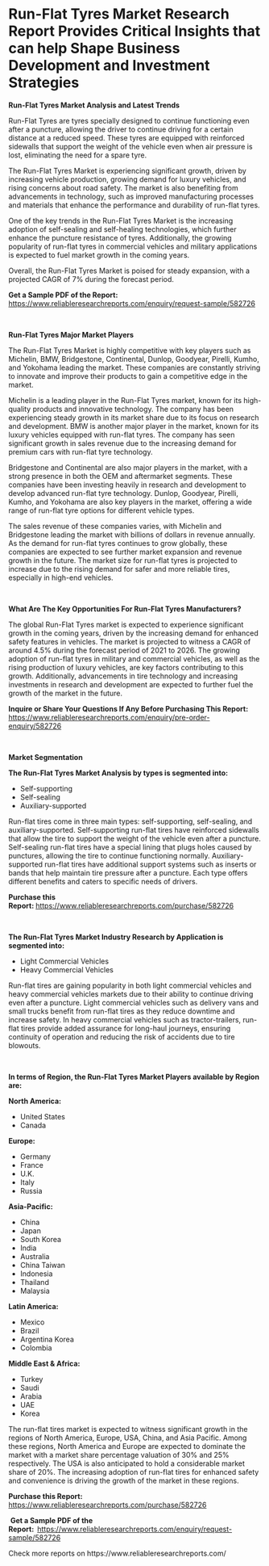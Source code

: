 <p><h1>Run-Flat Tyres Market Research Report Provides Critical Insights that can help Shape Business Development and Investment Strategies</h1></p><p><strong>Run-Flat Tyres Market Analysis and Latest Trends</strong></p>
<p><p>Run-Flat Tyres are tyres specially designed to continue functioning even after a puncture, allowing the driver to continue driving for a certain distance at a reduced speed. These tyres are equipped with reinforced sidewalls that support the weight of the vehicle even when air pressure is lost, eliminating the need for a spare tyre.</p><p>The Run-Flat Tyres Market is experiencing significant growth, driven by increasing vehicle production, growing demand for luxury vehicles, and rising concerns about road safety. The market is also benefiting from advancements in technology, such as improved manufacturing processes and materials that enhance the performance and durability of run-flat tyres.</p><p>One of the key trends in the Run-Flat Tyres Market is the increasing adoption of self-sealing and self-healing technologies, which further enhance the puncture resistance of tyres. Additionally, the growing popularity of run-flat tyres in commercial vehicles and military applications is expected to fuel market growth in the coming years.</p><p>Overall, the Run-Flat Tyres Market is poised for steady expansion, with a projected CAGR of 7% during the forecast period.</p></p>
<p><strong>Get a Sample PDF of the Report:&nbsp;</strong> <a href="https://www.reliableresearchreports.com/enquiry/request-sample/582726">https://www.reliableresearchreports.com/enquiry/request-sample/582726</a></p>
<p>&nbsp;</p>
<p><strong>Run-Flat Tyres Major Market Players</strong></p>
<p><p>The Run-Flat Tyres Market is highly competitive with key players such as Michelin, BMW, Bridgestone, Continental, Dunlop, Goodyear, Pirelli, Kumho, and Yokohama leading the market. These companies are constantly striving to innovate and improve their products to gain a competitive edge in the market.</p><p>Michelin is a leading player in the Run-Flat Tyres market, known for its high-quality products and innovative technology. The company has been experiencing steady growth in its market share due to its focus on research and development. BMW is another major player in the market, known for its luxury vehicles equipped with run-flat tyres. The company has seen significant growth in sales revenue due to the increasing demand for premium cars with run-flat tyre technology.</p><p>Bridgestone and Continental are also major players in the market, with a strong presence in both the OEM and aftermarket segments. These companies have been investing heavily in research and development to develop advanced run-flat tyre technology. Dunlop, Goodyear, Pirelli, Kumho, and Yokohama are also key players in the market, offering a wide range of run-flat tyre options for different vehicle types.</p><p>The sales revenue of these companies varies, with Michelin and Bridgestone leading the market with billions of dollars in revenue annually. As the demand for run-flat tyres continues to grow globally, these companies are expected to see further market expansion and revenue growth in the future. The market size for run-flat tyres is projected to increase due to the rising demand for safer and more reliable tires, especially in high-end vehicles.</p></p>
<p>&nbsp;</p>
<p><strong>What Are The Key Opportunities For Run-Flat Tyres Manufacturers?</strong></p>
<p><p>The global Run-Flat Tyres market is expected to experience significant growth in the coming years, driven by the increasing demand for enhanced safety features in vehicles. The market is projected to witness a CAGR of around 4.5% during the forecast period of 2021 to 2026. The growing adoption of run-flat tyres in military and commercial vehicles, as well as the rising production of luxury vehicles, are key factors contributing to this growth. Additionally, advancements in tire technology and increasing investments in research and development are expected to further fuel the growth of the market in the future.</p></p>
<p><strong>Inquire or Share Your Questions If Any Before Purchasing This Report:</strong> <a href="https://www.reliableresearchreports.com/enquiry/pre-order-enquiry/582726">https://www.reliableresearchreports.com/enquiry/pre-order-enquiry/582726</a></p>
<p>&nbsp;</p>
<p><strong>Market Segmentation</strong></p>
<p><strong>The Run-Flat Tyres Market Analysis by types is segmented into:</strong></p>
<p><ul><li>Self-supporting</li><li>Self-sealing</li><li>Auxiliary-supported</li></ul></p>
<p><p>Run-flat tires come in three main types: self-supporting, self-sealing, and auxiliary-supported. Self-supporting run-flat tires have reinforced sidewalls that allow the tire to support the weight of the vehicle even after a puncture. Self-sealing run-flat tires have a special lining that plugs holes caused by punctures, allowing the tire to continue functioning normally. Auxiliary-supported run-flat tires have additional support systems such as inserts or bands that help maintain tire pressure after a puncture. Each type offers different benefits and caters to specific needs of drivers.</p></p>
<p><strong>Purchase this Report:&nbsp;</strong><a href="https://www.reliableresearchreports.com/purchase/582726">https://www.reliableresearchreports.com/purchase/582726</a></p>
<p>&nbsp;</p>
<p><strong>The Run-Flat Tyres Market Industry Research by Application is segmented into:</strong></p>
<p><ul><li>Light Commercial Vehicles</li><li>Heavy Commercial Vehicles</li></ul></p>
<p><p>Run-flat tires are gaining popularity in both light commercial vehicles and heavy commercial vehicles markets due to their ability to continue driving even after a puncture. Light commercial vehicles such as delivery vans and small trucks benefit from run-flat tires as they reduce downtime and increase safety. In heavy commercial vehicles such as tractor-trailers, run-flat tires provide added assurance for long-haul journeys, ensuring continuity of operation and reducing the risk of accidents due to tire blowouts.</p></p>
<p>&nbsp;</p>
<p><strong>In terms of Region, the Run-Flat Tyres Market Players available by Region are:</strong></p>
<p>
    <p> <strong> North America: </strong>
        <ul>
            <li>United States</li>
            <li>Canada</li>
        </ul>
        </p> 
    <p> <strong> Europe: </strong>
        <ul>
            <li>Germany</li>
            <li>France</li>
            <li>U.K.</li>
            <li>Italy</li>
            <li>Russia</li>
        </ul>
        </p> 
    <p> <strong> Asia-Pacific: </strong>
        <ul>
            <li>China</li>
            <li>Japan</li>
            <li>South Korea</li>
            <li>India</li>
            <li>Australia</li>
            <li>China Taiwan</li>
            <li>Indonesia</li>
            <li>Thailand</li>
            <li>Malaysia</li>
        </ul>
        </p> 
    <p> <strong> Latin America: </strong>
        <ul>
            <li>Mexico</li>
            <li>Brazil</li>
            <li>Argentina Korea</li>
            <li>Colombia</li>
        </ul>
        </p> 
    <p> <strong> Middle East & Africa: </strong>
        <ul>
            <li>Turkey</li>
            <li>Saudi</li>
            <li>Arabia</li>
            <li>UAE</li>
            <li>Korea</li>
        </ul>
    </p>
    </p>
<p><p>The run-flat tires market is expected to witness significant growth in the regions of North America, Europe, USA, China, and Asia Pacific. Among these regions, North America and Europe are expected to dominate the market with a market share percentage valuation of 30% and 25% respectively. The USA is also anticipated to hold a considerable market share of 20%. The increasing adoption of run-flat tires for enhanced safety and convenience is driving the growth of the market in these regions.</p></p>
<p><strong>Purchase this Report: </strong><a href="https://www.reliableresearchreports.com/purchase/582726">https://www.reliableresearchreports.com/purchase/582726</a></p>
<p>&nbsp;<strong>Get a Sample PDF of the Report:&nbsp;&nbsp;</strong><a href="https://www.reliableresearchreports.com/enquiry/request-sample/582726">https://www.reliableresearchreports.com/enquiry/request-sample/582726</a></p>
<p><strong></strong></p>
<p>Check more reports on https://www.reliableresearchreports.com/</p>